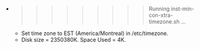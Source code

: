 * >>>>>>>>> Running inst-min-con-xtra-timezone.sh ...
  * Set time zone to EST (America/Montreal) in /etc/timezone.
  * Disk size = 2350380K. Space Used = 4K.
